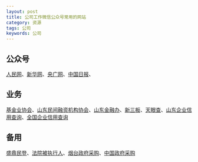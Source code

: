 ```yaml
---
layout: post
title: 公司工作微信公众号常用的网站
category: 资源
tags: 公司
keywords: 公司
---
```


## 公众号

[人民网](http://finance.people.com.cn)、[新华网](http://www.xinhuanet.com/fortune/)、[央广网](http://finance.cnr.cn)、[中国日报](http://caijing.chinadaily.com.cn)、

## 业务

[基金业协会](http://www.amac.org.cn)、[山东民间融资机构协会](http://www.sdsmjrzjgxh.com)、[山东金融办](http://www.sdjrb.gov.cn)、[新三板](http://www.neeq.com.cn)、[天眼查](http://www.tianyancha.com)、[山东企业信用查询](http://sd.gsxt.gov.cn/)、[全国企业信用查询](http://www.gsxt.gov.cn/index.html)

## 备用

[盛鼎民登](http://www.sdtsrz.com/index.jsp)、[法院被执行人](http://zhixing.court.gov.cn/search/)、[烟台政府采购](http://cgb.yantai.gov.cn)、[中国政府采购](http://www.ccgp.gov.cn)



